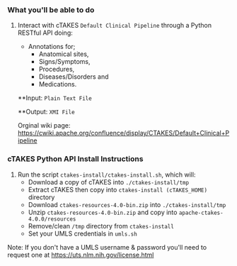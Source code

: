 ### What you'll be able to do ###

1. Interact with cTAKES `Default Clinical Pipeline` through a Python RESTful API doing:
    - Annotations for;
        - Anatomical sites, 
        - Signs/Symptoms, 
        - Procedures,
        - Diseases/Disorders and 
        - Medications.
        
    **Input: `Plain Text File`
   
    **Output: `XMI File`
        
   Orginal wiki page: https://cwiki.apache.org/confluence/display/CTAKES/Default+Clinical+Pipeline

### cTAKES Python API Install Instructions ###

1. Run the script `ctakes-install/ctakes-install.sh`, which will:
    - Download a copy of cTAKES into `./ctakes-install/tmp`
    - Extract cTAKES then copy into `ctakes-install (cTAKES_HOME)` directory
    - Download `ctakes-resources-4.0-bin.zip` into `./ctakes-install/tmp`
    - Unzip `ctakes-resources-4.0-bin.zip` and copy into `apache-ctakes-4.0.0/resources`
    - Remove/clean `/tmp` directory from `ctakes-install`
    - Set your UMLS credentials in `umls.sh`

Note: If you don't have a UMLS username & password you'll need to request one at https://uts.nlm.nih.gov/license.html
